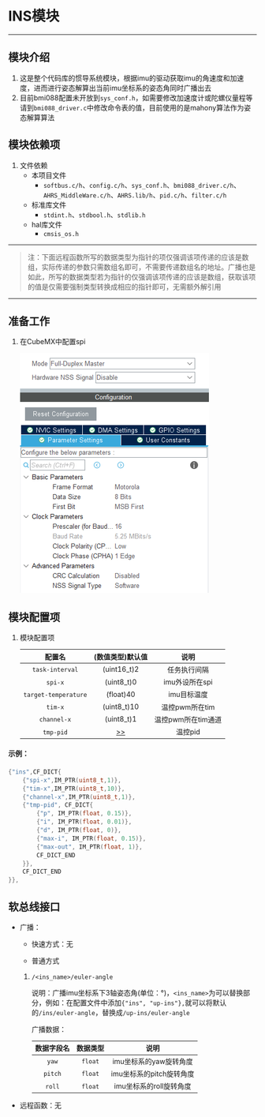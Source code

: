 # INS模块

---

## 模块介绍

1. 这是整个代码库的惯导系统模块，根据imu的驱动获取imu的角速度和加速度，进而进行姿态解算出当前imu坐标系的姿态角同时广播出去
2. 目前bmi088配置未开放到`sys_conf.h`，如需要修改加速度计或陀螺仪量程等请到`bmi088_driver.c`中修改命令表的值，目前使用的是mahony算法作为姿态解算算法


## 模块依赖项

1. 文件依赖
    - 本项目文件
      	- `softbus.c/h`、`config.c/h`、`sys_conf.h`、`bmi088_driver.c/h`、`AHRS_MiddleWare.c/h`、`AHRS.lib/h`、`pid.c/h`、`filter.c/h`
    - 标准库文件
      	- `stdint.h`、`stdbool.h`、`stdlib.h`
    - hal库文件 
        - `cmsis_os.h`

---

> 注：下面远程函数所写的数据类型为指针的项仅强调该项传递的应该是数组，实际传递的参数只需数组名即可，不需要传递数组名的地址。广播也是如此，所写的数据类型若为指针的仅强调该项传递的应该是数组，获取该项的值是仅需要强制类型转换成相应的指针即可，无需额外解引用

---

## 准备工作

1. 在CubeMX中配置spi
  
   ![spi配置](README-IMG/bmi088的spi配置.png)
	
## 模块配置项

1. 模块配置项
    
    | 配置名 | (数值类型)默认值 | 说明 |
    | :---: | :---: | :---: |
    | `task-interval`      | (uint16_t)2 | 任务执行间隔  |
	| `spi-x`              | (uint8_t)0  | imu外设所在spi |
	| `target-temperature` | (float)40   | imu目标温度  |
	| `tim-x`              | (uint8_t)10 | 温控pwm所在tim |
	| `channel-x`          | (uint8_t)1  | 温控pwm所在tim通道 |
	| `tmp-pid`            | [>>](../../tools/controller/README.md/#模块配置项) | 温控pid |

#### 示例：

```c
{"ins",CF_DICT{
	{"spi-x",IM_PTR(uint8_t,1)},
	{"tim-x",IM_PTR(uint8_t,10)},
	{"channel-x",IM_PTR(uint8_t,1)},
	{"tmp-pid", CF_DICT{
		{"p", IM_PTR(float, 0.15)},
		{"i", IM_PTR(float, 0.01)},
		{"d", IM_PTR(float, 0)},
		{"max-i", IM_PTR(float, 0.15)},
		{"max-out", IM_PTR(float, 1)},
		CF_DICT_END
	}},
	CF_DICT_END
}},
```

## 软总线接口

- 广播：

    - 快速方式：无
  
    - 普通方式
  
  	1. `/<ins_name>/euler-angle`

		说明：广播imu坐标系下3轴姿态角(单位：°)，`<ins_name>`为可以替换部分，例如：在配置文件中添加`{"ins", "up-ins"},`就可以将默认的`/ins/euler-angle`，替换成`/up-ins/euler-angle`

        广播数据：

        | 数据字段名 | 数据类型 | 说明 |
        | :---: | :---: | :---: |
        | `yaw`   | `float` | imu坐标系的yaw旋转角度 |
		| `pitch` | `float` | imu坐标系的pitch旋转角度 |
		| `roll`  | `float` | imu坐标系的roll旋转角度 |

- 远程函数：无
  